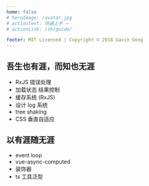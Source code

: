 ```yaml
---
home: false
# heroImage: /avatar.jpg
# actionText: 快速上手 →
# actionLink: /zh/guide/

footer: MIT Licensed | Copyright © 2018 Gavin Gong
---
```


## 吾生也有涯，而知也无涯

- RxJS 错误处理
- 加载状态 结果控制
- 缓存系统 (RxJS)
- 设计 log 系统
- tree shaking
- CSS 垂直自适应

## 以有涯随无涯

- event loop
- vue-async-computed
- 装饰器
- ts 工具泛型
